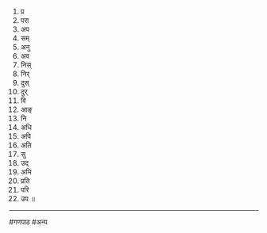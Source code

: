 1. प्र 
2. परा 
3. अप 
4. सम् 
5. अनु 
6. अव 
7. निस् 
8. निर् 
9. दुस् 
10. दुर् 
11. वि 
12. आङ् 
13. नि 
14. अधि 
15. अपि 
16. अति 
17. सु 
18. उद् 
19. अभि 
20. प्रति 
21. परि 
22. उप ॥

---
#गणपाठ  #अन्य 